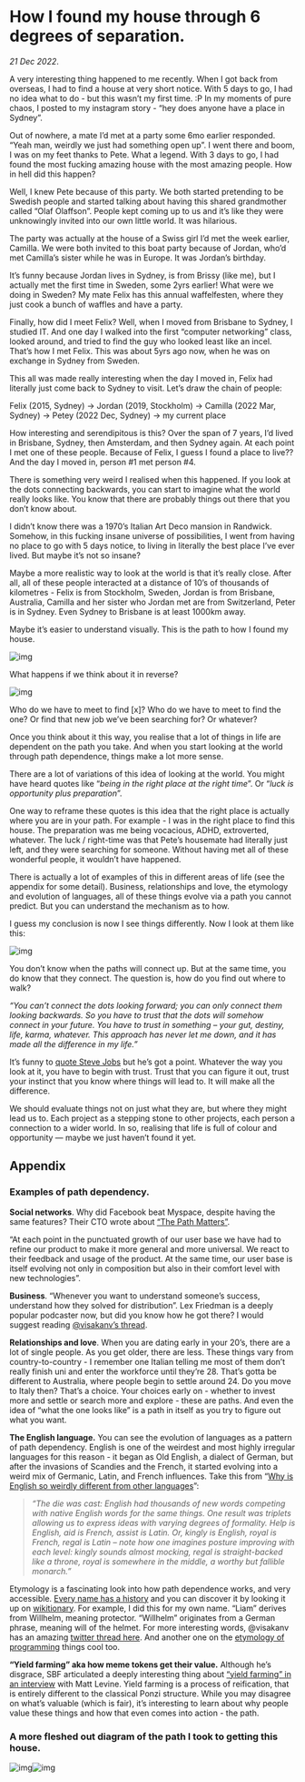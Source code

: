 # How I found my house through 6 degrees of separation.

*21 Dec 2022*.

A very interesting thing happened to me recently. When I got back from overseas, I had to find a house at very short notice. With 5 days to go, I had no idea what to do - but this wasn’t my first time. :P In my moments of pure chaos, I posted to my instagram story - “hey does anyone have a place in Sydney”.

Out of nowhere, a mate I’d met at a party some 6mo earlier responded. “Yeah man, weirdly we just had something open up”. I went there and boom, I was on my feet thanks to Pete. What a legend. With 3 days to go, I had found the most fucking amazing house with the most amazing people. How in hell did this happen?

Well, I knew Pete because of this party. We both started pretending to be Swedish people and started talking about having this shared grandmother called “Olaf Olaffson”. People kept coming up to us and it’s like they were unknowingly invited into our own little world. It was hilarious.

The party was actually at the house of a Swiss girl I’d met the week earlier, Camilla. We were both invited to this boat party because of Jordan, who’d met Camilla’s sister while he was in Europe. It was Jordan’s birthday.

It’s funny because Jordan lives in Sydney, is from Brissy (like me), but I actually met the first time in Sweden, some 2yrs earlier! What were we doing in Sweden? My mate Felix has this annual waffelfesten, where they just cook a bunch of waffles and have a party.

Finally, how did I meet Felix? Well, when I moved from Brisbane to Sydney, I studied IT. And one day I walked into the first “computer networking” class, looked around, and tried to find the guy who looked least like an incel. That’s how I met Felix. This was about 5yrs ago now, when he was on exchange in Sydney from Sweden.

This all was made really interesting when the day I moved in, Felix had literally just come back to Sydney to visit. Let’s draw the chain of people:

Felix (2015, Sydney) -> Jordan (2019, Stockholm) -> Camilla (2022 Mar, Sydney) -> Petey (2022 Dec, Sydney) -> my current place

How interesting and serendipitous is this? Over the span of 7 years, I’d lived in Brisbane, Sydney, then Amsterdam, and then Sydney again. At each point I met one of these people. Because of Felix, I guess I found a place to live?? And the day I moved in, person #1 met person #4.

There is something very weird I realised when this happened. If you look at the dots connecting backwards, you can start to imagine what the world really looks like. You know that there are probably things out there that you don’t know about.

I didn’t know there was a 1970’s Italian Art Deco mansion in Randwick. Somehow, in this fucking insane universe of possibilities, I went from having no place to go with 5 days notice, to living in literally the best place I’ve ever lived. But maybe it’s not so insane?

Maybe a more realistic way to look at the world is that it’s really close. After all, all of these people interacted at a distance of 10’s of thousands of kilometres - Felix is from Stockholm, Sweden, Jordan is from Brisbane, Australia, Camilla and her sister who Jordan met are from Switzerland, Peter is in Sydney. Even Sydney to Brisbane is at least 1000km away.

Maybe it’s easier to understand visually. This is the path to how I found my house.

![img](https://i.imgur.com/NIw3S8t.png)

What happens if we think about it in reverse?

![img](https://i.imgur.com/zBgBC1O.png)

Who do we have to meet to find [x]? Who do we have to meet to find the one? Or find that new job we’ve been searching for? Or whatever?

Once you think about it this way, you realise that a lot of things in life are dependent on the path you take. And when you start looking at the world through path dependence, things make a lot more sense.

There are a lot of variations of this idea of looking at the world. You might have heard quotes like “*being in the right place at the right time*”. Or “*luck is opportunity plus preparation*”.

One way to reframe these quotes is this idea that the right place is actually where you are in your path. For example - I was in the right place to find this house. The preparation was me being vocacious, ADHD, extroverted, whatever. The luck / right-time was that Pete’s housemate had literally just left, and they were searching for someone. Without having met all of these wonderful people, it wouldn’t have happened.

There is actually a lot of examples of this in different areas of life (see the appendix for some detail). Business, relationships and love, the etymology and evolution of languages, all of these things evolve via a path you cannot predict. But you can understand the mechanism as to how.

I guess my conclusion is now I see things differently. Now I look at them like this:

![img](https://i.imgur.com/CxYnUNJ.png)

You don’t know when the paths will connect up. But at the same time, you do know that they connect. The question is, how do you find out where to walk?

*“You can’t connect the dots looking forward; you can only connect them looking backwards. So you have to trust that the dots will somehow connect in your future. You have to trust in something – your gut, destiny, life, karma, whatever. This approach has never let me down, and it has made all the difference in my life.”*

It’s funny to [quote Steve Jobs](https://www.youtube.com/watch?v=UF8uR6Z6KLc) but he’s got a point. Whatever the way you look at it, you have to begin with trust. Trust that you can figure it out, trust your instinct that you know where things will lead to. It will make all the difference.

We should evaluate things not on just what they are, but where they might lead us to. Each project as a stepping stone to other projects, each person a connection to a wider world. In so, realising that life is full of colour and opportunity — maybe we just haven’t found it yet.

## Appendix

### Examples of path dependency.

**Social networks**. Why did Facebook beat Myspace, despite having the same features? Their CTO wrote about [“The Path Matters”](https://boz.com/articles/the-path-matters).

“At each point in the punctuated growth of our user base we have had to refine our product to make it more general and more universal. We react to their feedback and usage of the product. At the same time, our user base is itself evolving not only in composition but also in their comfort level with new technologies”.

**Business**. “Whenever you want to understand someone’s success, understand how they solved for distribution”. Lex Friedman is a deeply popular podcaster now, but did you know how he got there? I would suggest reading [@visakanv’s thread](https://twitter.com/visakanv/status/1576888603338080258).

**Relationships and love**. When you are dating early in your 20’s, there are a lot of single people. As you get older, there are less. These things vary from country-to-country - I remember one Italian telling me most of them don’t really finish uni and enter the workforce until they’re 28. That’s gotta be different to Australia, where people begin to settle around 24. Do you move to Italy then? That’s a choice. Your choices early on - whether to invest more and settle or search more and explore - these are paths. And even the idea of “what the one looks like” is a path in itself as you try to figure out what you want.

**The English language.** You can see the evolution of languages as a pattern of path dependency. English is one of the weirdest and most highly irregular languages for this reason - it began as Old English, a dialect of German, but after the invasions of Scandies and the French, it started evolving into a weird mix of Germanic, Latin, and French influences. Take this from “[Why is English so weirdly different from other languages](https://aeon.co/essays/why-is-english-so-weirdly-different-from-other-languages?https://aeon.co/essays/why-is-english-so-weirdly-different-from-other-languages?)”:

> *“The die was cast: English had thousands of new words competing with native English words for the same things. One result was triplets allowing us to express ideas with varying degrees of formality. Help is English, aid is French, assist is Latin. Or, kingly is English, royal is French, regal is Latin – note how one imagines posture improving with each level: kingly sounds almost mocking, regal is straight-backed like a throne, royal is somewhere in the middle, a worthy but fallible monarch.”*

Etymology is a fascinating look into how path dependence works, and very accessible. [Every name has a history](https://liamz.co/blog/the-roots-of-mountain-and-other-language-motifs/) and you can discover it by looking it up on [wikitionary](https://en.wiktionary.org/wiki/Wiktionary:Main_Page). For example, I did this for my own name. “Liam” derives from Willhelm, meaning protector. “Willhelm” originates from a German phrase, meaning will of the helmet. For more interesting words, @visakanv has an amazing [twitter thread here](https://twitter.com/visakanv/status/1010793300414959616). And another one on the [etymology of programming](https://twitter.com/hillelogram/status/1357492666573979649) things cool too.

**“Yield farming” aka how meme tokens get their value.** Although he’s disgrace, SBF articulated a deeply interesting thing about [“yield farming” in an interview](https://www.bloomberg.com/news/articles/2022-04-25/sam-bankman-fried-described-yield-farming-and-left-matt-levine-stunned) with Matt Levine. Yield farming is a process of reification, that is entirely different to the classical Ponzi structure. While you may disagree on what’s valuable (which is fair), it’s interesting to learn about why people value these things and how that even comes into action - the path.

### A more fleshed out diagram of the path I took to getting this house.

![img](https://i.imgur.com/OODAFFh.png)![img](https://i.imgur.com/T5Ih8f5.png)